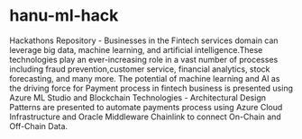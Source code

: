 # hanu-ml-hack
Hackathons Repository -
Businesses in the Fintech services domain can leverage big data, machine learning, and artificial intelligence.These technologies play an ever-increasing role in a vast number of processes including fraud prevention,customer service, financial analytics, stock forecasting, and many more. The potential of machine learning and AI as the driving force for Payment process in fintech business is presented using Azure ML Studio and Blockchain Technologies -
Architectural Design Patterns are presented to automate payments process using Azure Cloud Infrastructure and Oracle Middleware Chainlink to connect On-Chain and Off-Chain Data.
